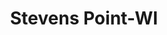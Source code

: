 ---
title: Stevens Point-WI
slug: stevens-point-wi
f_state:
- cms/state/wisconsin.md
f_locations:
- cms/payday-loan/check-go-10126.md
- cms/payday-loan/check-advance-10376.md
- cms/payday-loan/check-advance-10382.md
- cms/payday-loan/check-into-cash-12932.md
- cms/payday-loan/check-into-cash-12941.md
- cms/payday-loan/check-into-cash-wisconsin-llc-13737.md
- cms/payday-loan/payday-usa-24142.md
- cms/payday-loan/th-e-cash-store-27349.md
updated-on: '2024-05-30T13:41:28.615Z'
created-on: '2024-05-30T13:41:28.615Z'
published-on: '2024-05-30T13:54:32.469Z'
f_city: Stevens Point
layout: '[city].html'
tags: city
---